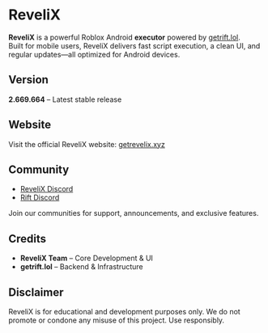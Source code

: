 # ReveliX

**ReveliX** is a powerful Roblox Android **executor** powered by [getrift.lol](https://getrift.lol).  
Built for mobile users, ReveliX delivers fast script execution, a clean UI, and regular updates—all optimized for Android devices.

## Version

**2.669.664** – Latest stable release

## Website

Visit the official ReveliX website: [getrevelix.xyz](https://getrevelix.xyz)

## Community

- [ReveliX Discord](https://discord.gg/revelix)  
- [Rift Discord](https://discord.gg/rPTYdRat2M)

Join our communities for support, announcements, and exclusive features.

## Credits

- **ReveliX Team** – Core Development & UI  
- **getrift.lol** – Backend & Infrastructure

## Disclaimer

ReveliX is for educational and development purposes only. We do not promote or condone any misuse of this project. Use responsibly.
